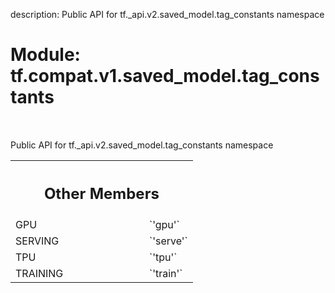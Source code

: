 description: Public API for tf._api.v2.saved_model.tag_constants namespace

<div itemscope itemtype="http://developers.google.com/ReferenceObject">
<meta itemprop="name" content="tf.compat.v1.saved_model.tag_constants" />
<meta itemprop="path" content="Stable" />
<meta itemprop="property" content="GPU"/>
<meta itemprop="property" content="SERVING"/>
<meta itemprop="property" content="TPU"/>
<meta itemprop="property" content="TRAINING"/>
</div>

# Module: tf.compat.v1.saved_model.tag_constants

<!-- Insert buttons and diff -->

<table class="tfo-notebook-buttons tfo-api nocontent" align="left">

</table>



Public API for tf._api.v2.saved_model.tag_constants namespace





<!-- Tabular view -->
 <table class="responsive fixed orange">
<colgroup><col width="214px"><col></colgroup>
<tr><th colspan="2"><h2 class="add-link">Other Members</h2></th></tr>

<tr>
<td>
GPU<a id="GPU"></a>
</td>
<td>
`'gpu'`
</td>
</tr><tr>
<td>
SERVING<a id="SERVING"></a>
</td>
<td>
`'serve'`
</td>
</tr><tr>
<td>
TPU<a id="TPU"></a>
</td>
<td>
`'tpu'`
</td>
</tr><tr>
<td>
TRAINING<a id="TRAINING"></a>
</td>
<td>
`'train'`
</td>
</tr>
</table>

